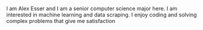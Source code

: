 I am Alex Esser and I am a senior computer science major here. I am interested in machine learning and data scraping. I enjoy coding and solving complex problems that give me satisfaction
